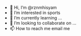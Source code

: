 - 👋 Hi, I’m @rznmhisyam
- 👀 I’m interested in sports
- 🌱 I’m currently learning ...
- 💞️ I’m looking to collaborate on ...
- 📫 How to reach me email me

<!---
rznmhisyam/rznmhisyam is a ✨ special ✨ repository because its `README.md` (this file) appears on your GitHub profile.
You can click the Preview link to take a look at your changes.
--->
